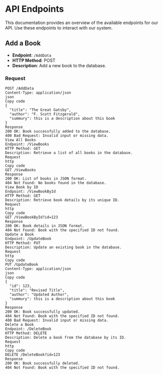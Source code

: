 # API Endpoints

This documentation provides an overview of the available endpoints for our API. Use these endpoints to interact with our system.

## Add a Book

- **Endpoint**: `/AddData`
- **HTTP Method**: POST
- **Description**: Add a new book to the database.

### Request

```http
POST /AddData
Content-Type: application/json
json
Copy code
{
  "title": "The Great Gatsby",
  "author": "F. Scott Fitzgerald",
  "summury": this is a description about this book
}
Response
200 OK: Book successfully added to the database.
400 Bad Request: Invalid input or missing data.
View All Books
Endpoint: /ViewBooks
HTTP Method: GET
Description: Retrieve a list of all books in the database.
Request
http
Copy code
GET /ViewBooks
Response
200 OK: List of books in JSON format.
404 Not Found: No books found in the database.
View Book by ID
Endpoint: /ViewBookById
HTTP Method: GET
Description: Retrieve book details by its unique ID.
Request
http
Copy code
GET /ViewBookById?id=123
Response
200 OK: Book details in JSON format.
404 Not Found: Book with the specified ID not found.
Update a Book
Endpoint: /UpdateBook
HTTP Method: PUT
Description: Update an existing book in the database.
Request
http
Copy code
PUT /UpdateBook
Content-Type: application/json
json
Copy code
{
  "id": 123,
  "title": "Revised Title",
  "author": "Updated Author",
  "summury": this is a description about this book
}
Response
200 OK: Book successfully updated.
404 Not Found: Book with the specified ID not found.
400 Bad Request: Invalid input or missing data.
Delete a Book
Endpoint: /DeleteBook
HTTP Method: DELETE
Description: Delete a book from the database by its ID.
Request
http
Copy code
DELETE /DeleteBook?id=123
Response
200 OK: Book successfully deleted.
404 Not Found: Book with the specified ID not found.
